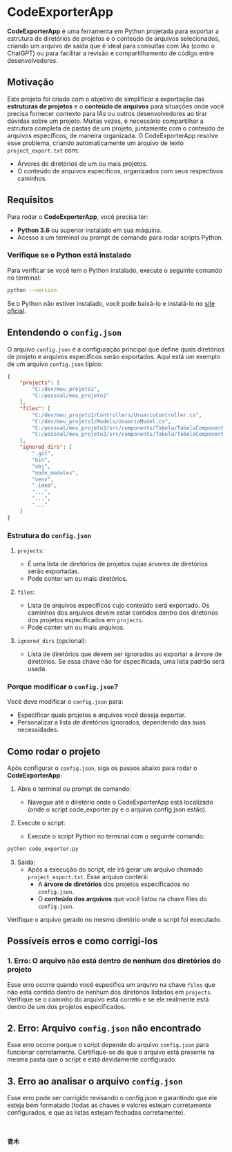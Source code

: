 # CodeExporterApp

**CodeExporterApp** é uma ferramenta em Python projetada para exportar a estrutura de diretórios de projetos e o conteúdo de arquivos selecionados, criando um arquivo de saída que é ideal para consultas com IAs (como o ChatGPT) ou para facilitar a revisão e compartilhamento de código entre desenvolvedores.

## Motivação

Este projeto foi criado com o objetivo de simplificar a exportação das **estruturas de projetos** e o **conteúdo de arquivos** para situações onde você precisa fornecer contexto para IAs ou outros desenvolvedores ao tirar dúvidas sobre um projeto. Muitas vezes, é necessário compartilhar a estrutura completa de pastas de um projeto, juntamente com o conteúdo de arquivos específicos, de maneira organizada. O CodeExporterApp resolve esse problema, criando automaticamente um arquivo de texto `project_export.txt` com:
- Árvores de diretórios de um ou mais projetos.
- O conteúdo de arquivos específicos, organizados com seus respectivos caminhos.

## Requisitos

Para rodar o **CodeExporterApp**, você precisa ter:
- **Python 3.6** ou superior instalado em sua máquina.
- Acesso a um terminal ou prompt de comando para rodar scripts Python.

### Verifique se o Python está instalado

Para verificar se você tem o Python instalado, execute o seguinte comando no terminal:

```bash
python --version
```
Se o Python não estiver instalado, você pode baixá-lo e instalá-lo no [site oficial](https://www.python.org/downloads/).

## Entendendo o `config.json`

O arquivo `config.json` é a configuração principal que define quais diretórios de projeto e arquivos específicos serão exportados. Aqui está um exemplo de um arquivo `config.json` típico:

```json
{
    "projects": [
        "C:/dev/meu_projeto1",
        "C:/pessoal/meu_projeto2"
    ],
    "files": [
        "C:/dev/meu_projeto1/Controllers/UsuarioController.cs",
        "C:/dev/meu_projeto1/Models/UsuarioModel.cs",
        "C:/pessoal/meu_projeto2/src/components/Tabela/TabelaComponent.tsx",
        "C:/pessoal/meu_projeto2/src/components/Tabela/TabelaComponent.scss"
    ],
    "ignored_dirs": [
        ".git",
        "bin",
        "obj",
        "node_modules",
        "venv",
        ".idea",
        "...",
        "...",
        "..."
    ]
}
```

### Estrutura do `config.json`

1. `projects`:
    - É uma lista de diretórios de projetos cujas árvores de diretórios serão exportadas.
    - Pode conter um ou mais diretórios.

2. `files`:
    - Lista de arquivos específicos cujo conteúdo será exportado. Os caminhos dos arquivos devem estar contidos dentro dos diretórios dos projetos especificados em `projects`.
    - Pode conter um ou mais arquivos.

3. `ignored_dirs` (opcional):
    - Lista de diretórios que devem ser ignorados ao exportar a árvore de diretórios. Se essa chave não for especificada, uma lista padrão será usada.

### Porque modificar o `config.json`?

Você deve modificar o `config.json` para:

- Especificar quais projetos e arquivos você deseja exportar.
- Personalizar a lista de diretórios ignorados, dependendo das suas necessidades.

## Como rodar o projeto

Após configurar o `config.json`, siga os passos abaixo para rodar o **CodeExporterApp**:

1. Abra o terminal ou prompt de comando:
    - Navegue até o diretório onde o CodeExporterApp está localizado (onde o script code_exporter.py e o arquivo config.json estão).

2. Execute o script:
    - Execute o script Python no terminal com o seguinte comando:

```bash
python code_exporter.py
```

3. Saída:
    - Após a execução do script, ele irá gerar um arquivo chamado `project_export.txt`. Esse arquivo conterá:
        - A **árvore de diretórios** dos projetos especificados no `config.json`.
        - O **conteúdo dos arquivos** que você listou na chave files do `config.json`.

Verifique o arquivo gerado no mesmo diretório onde o script foi executado.

## Possíveis erros e como corrigi-los

### 1. Erro: O arquivo não está dentro de nenhum dos diretórios do projeto

Esse erro ocorre quando você especifica um arquivo na chave `files` que não está contido dentro de nenhum dos diretórios listados em `projects`. Verifique se o caminho do arquivo está correto e se ele realmente está dentro de um dos projetos especificados.

## 2. Erro: Arquivo `config.json` não encontrado

Esse erro ocorre porque o script depende do arquivo `config.json` para funcionar corretamente. Certifique-se de que o arquivo está presente na mesma pasta que o script e está devidamente configurado.

## 3. Erro ao analisar o arquivo `config.json`

Esse erro pode ser corrigido revisando o config.json e garantindo que ele esteja bem formatado (todas as chaves e valores estejam corretamente configurados, e que as listas estejam fechadas corretamente).

<br></br>
**青木**
